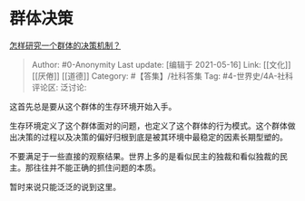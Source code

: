 # 群体决策
[怎样研究一个群体的决策机制？](https://www.zhihu.com/question/436132873/answer/1655201862)

> Author: #0-Anonymity
> Last update: [编辑于 2021-05-16]
> Link: [[文化]] [[厌倦]] [[道德]]
> Category: #【答集】/社科答集
> Tag: #4-世界史/4A-社科
> 评论区:
> 泛讨论:

这首先总是要从这个群体的生存环境开始入手。

生存环境定义了这个群体面对的问题，也定义了这个群体的行为模式。这个群体做出决策的过程以及决策的偏好归根到底是被其环境中最稳定的因素长期型塑的。

不要满足于一些直接的观察结果。世界上多的是看似民主的独裁和看似独裁的民主。那往往并不能正确的抓住问题的本质。

暂时来说只能泛泛的说到这里。
